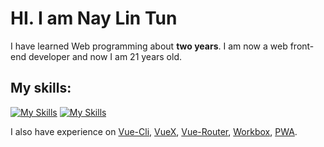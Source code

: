 # HI. I am **Nay Lin Tun** 
I have learned Web programming about **two years**.
I am now a web front-end developer and now I am 21 years old.  

## My skills:  
[![My Skills](https://skillicons.dev/icons?i=html,css,javascript)](https://skillicons.dev)
[![My Skills](https://skillicons.dev/icons?i=vue,vite,git,github)](https://skillicons.dev)

I also have experience on [Vue-Cli](https://cli.vuejs.org/), [VueX](https://vuex.vuejs.org/), [Vue-Router](https://router.vuejs.org/), [Workbox](https://developer.chrome.com/docs/workbox/), [PWA](https://web.dev/progressive-web-apps/).  

